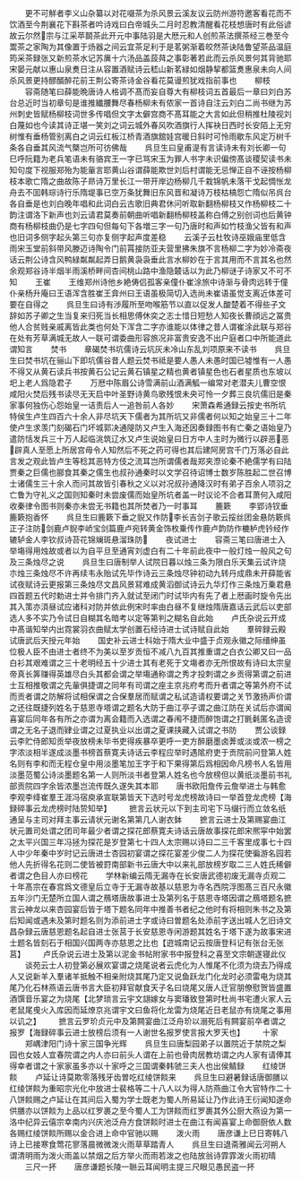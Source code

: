 <!-- { "loadSidebar": true } -->
　　更不可觧者李义山杂纂以对花啜茶为杀风景云溪友议云防州游符邀客看花而不饮酒至今荆襄花下斟茶者吟诗戏曰白帝城头二月时忍教清醒看花枝想唐时有此俗谚故云尔然宗与江采苹鬬茶此开元中事陆羽是大厯元和人创煎茶法撰茶经三巻至今鬻茶之家陶为其像置于炀器之间云宜茶足利于是茗粥渐着皎然茶诀陆鲁望茶品温庭筠采茶録张又新煎茶水记苏廙十六汤品盖蔎荈之事彰著若此而云杀风景何其背驰耶宋晏元献以惠山泉煑日注从容置酒赋诗云嵇山新茗緑如烟静挈都篮煑惠泉未向人间杀风景更持醪醑醉花前王荆公寄茶诗金谷看花莫谩煎犹戏指前事也
　　柳枝
　　容斋随笔曰薛能晩唐诗人格调不髙而妄自尊大有柳枝词五首最后一章曰刘白苏台总近时当初章句是谁推纎腰舞尽春杨柳未有侬家一首诗自注云刘白二尚书继为苏州刺史皆赋杨柳枝词世多传唱但文字太僻宫商不髙耳能之大言如此但稍推杜陵视刘白蔑如也今读其诗正堪一笑刘之词云城外春风吹酒旗行人挥袂日西时长安陌上无穷树惟有垂杨管别离白之词云红板江桥青酒旗舘娃宫暖日斜时可怜雨歇东风定万树千条各自垂其风流气槩岂所可彷佛哉
　　呉旦生曰皇甫湜有言读诗未有刘长卿一句巳呼阮籍为老兵笔语未有骆宾王一字已骂宋玉为罪人书字未识偏傍髙谈稷契读书未知句度下视服郑殆为能軰言耶黄山谷谓薛能欺世刘后村谓能无忌惮正自不诬按杨柳枝本歌亡隋之曲故陈子昻诗万里长江一带开岸边杨柳几千栽锦帆未落干戈起惆怅龙舟去不囬韩琮诗行乐隋堤事已空万条犹舞旧东风晋和凝诗万枝枯槁怨亡隋似吊呉台各自垂是也刘白晚年唱和此词白云古歌旧典君休问听取新翻杨柳枝又作杨柳枝二十韵注谓洛下新声也刘云请君莫奏前朝曲听唱新翻杨柳枝盖称白傅之别创词也后黄钟商有杨柳枝曲仍是七字四句但每句下各増三字一句乃唐时和声如竹枝渔父皆有和声也旧词多侧字起头第三句亦复侧字起声度差稳
　　云溪子云杜牧诗巫娥庙里低含雨宋玉堂前斜带风滕迈诗陶令门前罥接防亚夫营里拂朱旗不言杨柳二字为妙冷斋夜话云荆公诗含风鸭緑粼粼起弄日鹅黄袅袅垂此言水柳妙在于言其用而不言其名也然余观郑谷诗半烟半雨溪桥畔间杏间桃山路中渔隐樷话以为此乃柳谜子诗家又不可不知
　　王崔
　　王维郑州诗他乡絶俦侣孤客亲僮仆崔涂旅中诗渐与骨肉远转于僮仆亲杨升庵曰王语浑含胜崔王弇州曰王语虽极简切入选尚未崔语虽觉支离近体差可要在自得之
　　呉旦生曰诗有渉履所至吻喉筋节以直以促发人酸楚着不得些子文辞如苏子卿之生当复来归死当长相思傅休奕之志士惜日短愁人知夜长曹顔远之冨贵他人合贫贱亲戚离皆此类也何处下浑含二字亦谁能以体律之昔人谓崔涂此联与郑谷在处有芳草满城无故人一联可谓委曲形容旅况非富贵安逸不出户庭者口中所能道此谓知言
　　焚书
　　章碣焚书坑儒诗云坑灰未冷山东乱刘项原来不读书
　　呉旦生曰焚书坑在骊山下即坑儒谷昔人题云焚书祗是要人愚人未愚时国已墟惟有一人愚不得又从黄石读兵书按黄石公记云黄石镇星之精也黄者镇星色也石者星质也东坡以圯上老人爲隐君子
　　万厯中陈眉公诗雪满前山酒满觚一编常对老潜夫儿曹空恨咸阳火焚后残书读尽无天启中叶圣野诗黄鸟歌残恨未央可怜一夕葬三良坑儒旧是秦家事何独伤心怨始皇一诘责后人一追咎前人各妙
　　宋萧森希通録云按史书所坑特侯生卢生四百六十余人非尽坑天下儒者为其所坑又非儒者何以知之始皇三十二年使卢生求羡门刻碣石门坏城郭决通隄防又卢生入海还因奏録图书有亡秦之语始皇乃遣防恬发兵三十万人起临洮筑辽水又卢生说始皇曰日方中人主时为微行以辟恶恶辟真人至愿上所居宫毋令人知然后不死之药可得也其后建阿房宫千门万落必自此言发之观此皆卢生等稔其恶特方伎之流耳岂所谓儒者哉郑夹漈论秦不絶儒学有曰陆贾秦之巨儒也郦食其秦之儒生也叔孙通秦时以文学召待诏博士数岁陈胜起二世召博士诸儒生三十余人而问其故皆引春秋之义以对况叔孙通降汉时有弟子百余人项羽之亡鲁为守礼义之国则知秦时未尝废儒而始皇所坑者盖一时议论不合者耳萧何入咸阳收秦律令图书则秦亦未尝无书籍也其所焚者乃一时事耳
　　簏簌
　　李郢诗钗垂簏簌抱香怀
　　呉旦生曰簏簌下垂之貎又作防李长吉剑子歌云挼丝团金悬防簌呉正子注防剑鹿卢貎李峤宝剑篇鹿卢宛转黄金饰枚乗传作鹿卢韵防作樚栌虎钤经作辘轳金人李钦叔诗苔花锦斓斑悬溜珠防
　　夜试进士
　　容斋三笔曰唐进士入举塲得用烛故或者以为自平旦至通宵刘虚白有二十年前此夜中一般灯烛一般风之句及三条烛尽之说
　　呉旦生曰唐制举人试院日暮以烛三条为限白乐天集云试许烧朩烛三条烛尽不许再续韦永贻试先毕作诗云三条烛尽钟初动九转丹成鼎未开薛能省试夜赋诗云更报第三条烛尽文昌风景冩难成黄滔御试诗云九华灯作三条烛万乗君悬四首题五代时勅进士并令排门齐入就试至闭门时试毕内有先了者上厯画时旋令先出其入策亦湏昼试应诸科对防并依此例宋时率由白昼不复继烛隋唐嘉话云武后以吏部选人多不实乃令试日自糊其名暗考以定等第判之糊名自此始
　　卢氏杂说云开成中髙谐知举内出霓裳羽衣曲赋太学创置石经诗进士试诗赋自此始
　　羣碎録云殿试唐武后天授元年始
　　国史补云进士科始于隋大业中盛于贞观永徽之际缙绅虽位极人臣不由进士者终不为美以至岁贡恒不减八九百其推重谓之白衣公卿又曰一品白衫其艰难谓之三十老明经五十少进士其有老死于文塲者亦无所恨故有诗曰太宗皇帝真长筭赚得英雄尽白头其都会谓之举塲通称谓之秀才投刺谓之乡贡得第谓之前进士互相推敬谓之先軰俱捷谓之同年有司谓之座主京兆府考而升者谓之等第外府不试而贡者谓之防解将试相保谓之合保羣居而赋谓之私试造请权要谓之关节激扬声价谓之还往既捷列姓名于慈恩寺塔谓之题名大防于曲江亭子谓之曲江防在关试后亦谓闻喜宴后同年各有所之亦谓为离会籍而入选谓之春闱不捷而醉饱谓之打毷氉匿名造谤谓之无名子退而肄业谓之过夏执业以出谓之夏课挟藏入试谓之书防
　　贾公谈録云李贮侍郎知贡举夜放榜未毕书吏得疾暴卒更呼一吏方醉磨墨卤莾或淡或浓一榜之字浓淡相半遂成淡墨书榜首蔡寛夫诗话云李程应举时遇隂府吏于贡院前问登第人姓名则有李和而无程仓皇中用淡墨笔加王字于和下果得第后爲相因命凡榜书人名皆用淡墨范蜀公诗淡墨题名第一人则所淡书者登第人姓名也今放榜但以黄纸淡墨前书礼部贡院四字余皆浓墨岂流传既久遂失其本耶
　　唐书欧阳詹传云詹举进士与韩愈李观李绛崔羣王涯冯宿庾承宣联第皆天下选时号龙虎榜故诗曰一举首登龙虎榜【海録碎事云龙虎榜时陆贽知举】
　　摭言云状元以下到主司宅下马缀行而立敛名纸通呈与主司对拜主事云请状元谢名第第几人谢衣鉢
　　摭言云进士及第赐宴曲江状元置司处谓之团司年最少者谓之探花郎蔡寛夫诗话云唐故事探花郎宋熈寜中始罢之太平兴国三年冯拯为探花是岁登第七十四人太宗赐以诗曰二三千客里成事七十四人中少年秦中岁时记云唐进士杏园初宴谓之探花宴差少俊二人为探花使徧游名园若他人先折得名花则二使皆被罸南部新书云唐大中以来礼部放榜岁取二三人姓氏稀僻者谓之色目人亦曰榜花
　　学林新编云隋无漏寺在长安唐武德初废无漏寺贞观二十年髙宗在春宫爲文德皇后立寺于无漏寺故基以慈恩为寺名西院浮图髙三百尺永徽五年沙门无楚所立国人谓之鴈塔唐故事进士及第列名于慈恩寺塔因谓之鴈塔题名摭言云神龙以来杏园宴后皆于塔下题名同年中推善书者纪之他时有将相则朱书之及第后知闻或遇未及第时题名则为添前进士字或诗曰曽题名处添前字送出城人乞旧诗文昌杂録云唐慈恩题名起自进士张莒于长安慈恩寺闲游题其姓名于塔下遂为故事宋进士题名皆刻石于相国兴国两寺亦慈恩之比也【逰城南记云按唐登科记有张台无张莒】
　　卢氏杂说云进士及第以泥金书帖附家书中报登科之喜至文宗朝遂寝此仪
　　谈苑云士人初登第必展欢宴谓之烧尾说者云虎化为人惟尾不化须为烧去乃得成人又说新羊入羣诸羊抵触不相亲附烧其尾乃定又说鱼跃龙门化龙时必须雷电为烧其尾乃化石林燕语云唐书言大臣初拜官献食天子名曰烧尾又唐人迁官朋僚慰贺皆盛置酒馔音乐宴之为烧尾【北梦琐言云宇文翃嫁女与窦璠致登第时杜尚书宅遭火家人云老鼠尾曵火入库因而延燎京兆谓宇文曰鱼将化龙雷为烧尾近日老鼠亦有烧尾之事用以讥之】
　　摭言云罗玠贞元中及第闗宴曲江泛舟玠以溺死后有闗宴前卒者谓之报罗【海録碎事云进士放榜后须有一人谢世名报罗使言报大罗天也】
　　十家
　　郑嵎津阳门诗十家三国争光辉
　　呉旦生曰唐梨园弟子以置院近于禁院之梨园也女妓人宜春院谓之内人亦曰前头人谓在上前也骨肉居教坊谓之内人家有请俸其得幸者谓之十家家虽多亦以十家呼之三国谓秦韩虢三夫人也出侯鲭録
　　红绫饼餤
　　卢延让诗莫欺零落残牙齿曽吃红绫饼餤来
　　呉旦生曰避暑録话唐御膳以红绫饼餤为重昭宗光化中放进士裴格等二十八人以为得人防燕曲江令大官特作二十八饼餤赐之卢延让在其间后入蜀为学士既老为蜀人所易延让乃作此诗王衍闻知遂命供膳亦以饼餤为上品以红罗裹之至今蜀人工为饼餤而红罗裹其外公厨大燕设为第一洛中纪异云僖宗幸南内兴庆池泛舟方食饼餤时进士在曲江有闻喜宴上命御厨依人数各赐红绫饼餤所赐以金合进上命中官驰以赐
　　泼火雨
　　唐彦谦上巳日寄韩八诗上已接寒食莺花寥落晨微微泼火雨草草踏青人
　　呉旦生曰退斋雅闻云河朔人谓清明雨为泼火雨盖以禁烟之后方举火而雨若泼之也陆放翁诗霏霏泼火雨初晴
　　三尺一抔
　　唐彦谦题长陵一聮云耳闻明主提三尺眼见愚民盗一抔
